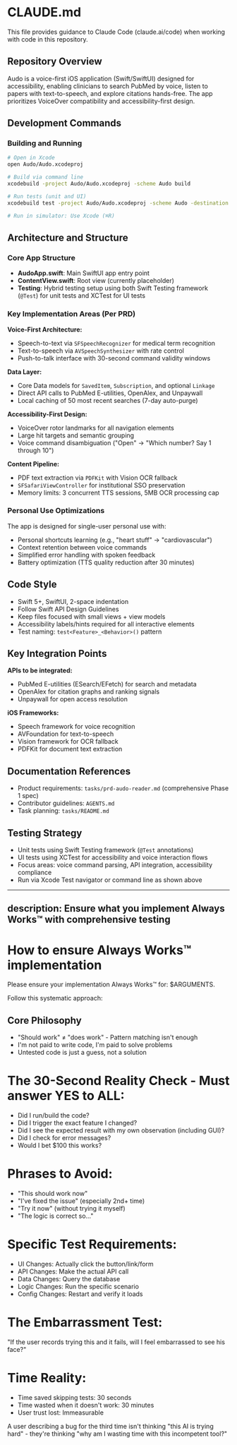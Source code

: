 # CLAUDE.md

This file provides guidance to Claude Code (claude.ai/code) when working with code in this repository.

## Repository Overview

Audo is a voice-first iOS application (Swift/SwiftUI) designed for accessibility, enabling clinicians to search PubMed by voice, listen to papers with text-to-speech, and explore citations hands-free. The app prioritizes VoiceOver compatibility and accessibility-first design.

## Development Commands

### Building and Running
```bash
# Open in Xcode
open Audo/Audo.xcodeproj

# Build via command line
xcodebuild -project Audo/Audo.xcodeproj -scheme Audo build

# Run tests (unit and UI)
xcodebuild test -project Audo/Audo.xcodeproj -scheme Audo -destination 'platform=iOS Simulator,name=iPhone 15'

# Run in simulator: Use Xcode (⌘R)
```

## Architecture and Structure

### Core App Structure
- **AudoApp.swift**: Main SwiftUI app entry point
- **ContentView.swift**: Root view (currently placeholder)
- **Testing**: Hybrid testing setup using both Swift Testing framework (`@Test`) for unit tests and XCTest for UI tests

### Key Implementation Areas (Per PRD)

**Voice-First Architecture:**
- Speech-to-text via `SFSpeechRecognizer` for medical term recognition
- Text-to-speech via `AVSpeechSynthesizer` with rate control
- Push-to-talk interface with 30-second command validity windows

**Data Layer:**
- Core Data models for `SavedItem`, `Subscription`, and optional `Linkage`
- Direct API calls to PubMed E-utilities, OpenAlex, and Unpaywall
- Local caching of 50 most recent searches (7-day auto-purge)

**Accessibility-First Design:**
- VoiceOver rotor landmarks for all navigation elements
- Large hit targets and semantic grouping
- Voice command disambiguation ("Open" → "Which number? Say 1 through 10")

**Content Pipeline:**
- PDF text extraction via `PDFKit` with Vision OCR fallback
- `SFSafariViewController` for institutional SSO preservation
- Memory limits: 3 concurrent TTS sessions, 5MB OCR processing cap

### Personal Use Optimizations

The app is designed for single-user personal use with:
- Personal shortcuts learning (e.g., "heart stuff" → "cardiovascular")
- Context retention between voice commands
- Simplified error handling with spoken feedback
- Battery optimization (TTS quality reduction after 30 minutes)

## Code Style

- Swift 5+, SwiftUI, 2-space indentation
- Follow Swift API Design Guidelines
- Keep files focused with small views + view models
- Accessibility labels/hints required for all interactive elements
- Test naming: `test<Feature>_<Behavior>()` pattern

## Key Integration Points

**APIs to be integrated:**
- PubMed E-utilities (ESearch/EFetch) for search and metadata
- OpenAlex for citation graphs and ranking signals
- Unpaywall for open access resolution

**iOS Frameworks:**
- Speech framework for voice recognition
- AVFoundation for text-to-speech
- Vision framework for OCR fallback
- PDFKit for document text extraction

## Documentation References

- Product requirements: `tasks/prd-audo-reader.md` (comprehensive Phase 1 spec)
- Contributor guidelines: `AGENTS.md`
- Task planning: `tasks/README.md`

## Testing Strategy

- Unit tests using Swift Testing framework (`@Test` annotations)
- UI tests using XCTest for accessibility and voice interaction flows
- Focus areas: voice command parsing, API integration, accessibility compliance
- Run via Xcode Test navigator or command line as shown above

---
description: Ensure what you implement Always Works™ with comprehensive testing
---

# How to ensure Always Works™ implementation

Please ensure your implementation Always Works™ for: $ARGUMENTS.

Follow this systematic approach:

## Core Philosophy

- "Should work" ≠ "does work" - Pattern matching isn't enough
- I'm not paid to write code, I'm paid to solve problems
- Untested code is just a guess, not a solution

# The 30-Second Reality Check - Must answer YES to ALL:

- Did I run/build the code?
- Did I trigger the exact feature I changed?
- Did I see the expected result with my own observation (including GUI)?
- Did I check for error messages?
- Would I bet $100 this works?

# Phrases to Avoid:

- "This should work now"
- "I've fixed the issue" (especially 2nd+ time)
- "Try it now" (without trying it myself)
- "The logic is correct so..."

# Specific Test Requirements:

- UI Changes: Actually click the button/link/form
- API Changes: Make the actual API call
- Data Changes: Query the database
- Logic Changes: Run the specific scenario
- Config Changes: Restart and verify it loads

# The Embarrassment Test:

"If the user records trying this and it fails, will I feel embarrassed to see his face?"

# Time Reality:

- Time saved skipping tests: 30 seconds
- Time wasted when it doesn't work: 30 minutes
- User trust lost: Immeasurable

A user describing a bug for the third time isn't thinking "this AI is trying hard" - they're thinking "why am I wasting time with this incompetent tool?"
